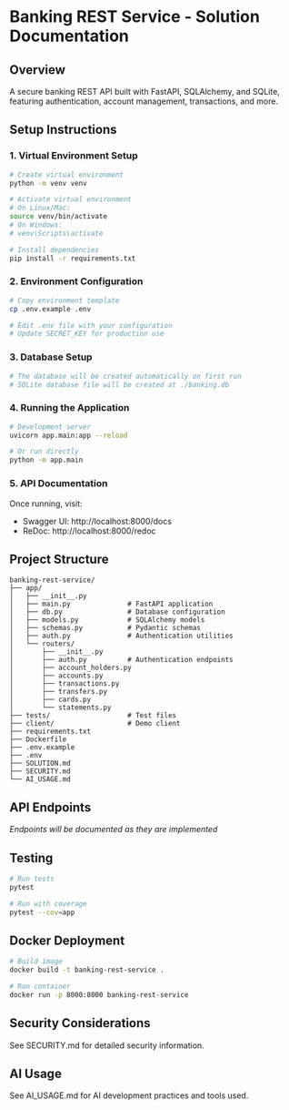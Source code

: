 # Banking REST Service - Solution Documentation

## Overview
A secure banking REST API built with FastAPI, SQLAlchemy, and SQLite, featuring authentication, account management, transactions, and more.

## Setup Instructions

### 1. Virtual Environment Setup

```bash
# Create virtual environment
python -m venv venv

# Activate virtual environment
# On Linux/Mac:
source venv/bin/activate
# On Windows:
# venv\Scripts\activate

# Install dependencies
pip install -r requirements.txt
```

### 2. Environment Configuration

```bash
# Copy environment template
cp .env.example .env

# Edit .env file with your configuration
# Update SECRET_KEY for production use
```

### 3. Database Setup

```bash
# The database will be created automatically on first run
# SQLite database file will be created at ./banking.db
```

### 4. Running the Application

```bash
# Development server
uvicorn app.main:app --reload

# Or run directly
python -m app.main
```

### 5. API Documentation

Once running, visit:
- Swagger UI: http://localhost:8000/docs
- ReDoc: http://localhost:8000/redoc

## Project Structure

```
banking-rest-service/
├── app/
│   ├── __init__.py
│   ├── main.py              # FastAPI application
│   ├── db.py                # Database configuration
│   ├── models.py            # SQLAlchemy models
│   ├── schemas.py           # Pydantic schemas
│   ├── auth.py              # Authentication utilities
│   └── routers/
│       ├── __init__.py
│       ├── auth.py          # Authentication endpoints
│       ├── account_holders.py
│       ├── accounts.py
│       ├── transactions.py
│       ├── transfers.py
│       ├── cards.py
│       └── statements.py
├── tests/                   # Test files
├── client/                  # Demo client
├── requirements.txt
├── Dockerfile
├── .env.example
├── .env
├── SOLUTION.md
├── SECURITY.md
└── AI_USAGE.md
```

## API Endpoints

*Endpoints will be documented as they are implemented*

## Testing

```bash
# Run tests
pytest

# Run with coverage
pytest --cov=app
```

## Docker Deployment

```bash
# Build image
docker build -t banking-rest-service .

# Run container
docker run -p 8000:8000 banking-rest-service
```

## Security Considerations

See SECURITY.md for detailed security information.

## AI Usage

See AI_USAGE.md for AI development practices and tools used.
